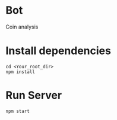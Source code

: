 # Bot
Coin analysis

# Install dependencies

```
cd <Your_root_dir>
npm install
```

# Run Server

```
npm start
```

